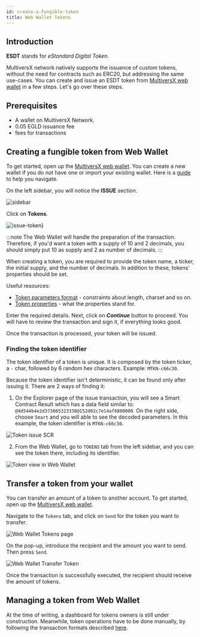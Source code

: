 ```yaml
---
id: create-a-fungible-token
title: Web Wallet Tokens
---
```


[comment]: # (mx-context-auto)

[comment]: # (mx-context-auto)

## **Introduction**

**ESDT** stands for _eStandard Digital Token_.

MultiversX network natively supports the issuance of custom tokens, without the need for contracts such as ERC20, but addressing the same use-cases.
You can create and issue an ESDT token from [MultiversX web wallet](https://wallet.multiversx.com/) in a few steps. Let's go over these steps.

[comment]: # (mx-context-auto)

## **Prerequisites**

- A wallet on MultiversX Network.
- 0.05 EGLD issuance fee
- fees for transactions

[comment]: # (mx-context-auto)

## **Creating a fungible token from Web Wallet**

To get started, open up the [MultiversX web wallet](https://wallet.multiversx.com/). You can create a new wallet if you do not have one or import your existing wallet. Here is a [guide](https://docs.multiversx.com/wallet/web-wallet/) to help you navigate.

On the left sidebar, you will notice the **ISSUE** section.

![sidebar](/wallet/wallet-tokens/sidebar.png)

Click on **Tokens**.

![issue-token}](/wallet/wallet-tokens/issue-token.png)

:::note
The Web Wallet will handle the preparation of the transaction. Therefore, if you'd want a token with a supply of 10 and 2 decimals, you should simply put 10 as supply and 2 as number of decimals.
:::

When creating a token, you are required to provide the token name, a ticker, the initial supply, and the number of decimals.
In addition to these, tokens' properties should be set.

Useful resources:

- [Token parameters format](/tokens/esdt-tokens#parameters-format) - constraints about length, charset and so on.
- [Token properties](/tokens/esdt-tokens#configuration-properties-of-an-esdt-token) - what the properties stand for.

Enter the required details. Next, click on **_Continue_** button to proceed. You will have to review the transaction and sign it, if everything looks good.

Once the transaction is processed, your token will be issued.

[comment]: # (mx-context-auto)

### **Finding the token identifier**

The token identifier of a token is unique. It is composed by the token ticker, a `-` char, followed by 6 random hex characters. Example: `MTKN-c66c30`.

Because the token identifier isn't deterministic, it can be found only after issuing it. There are 2 ways of finding it:

1. On the Explorer page of the issue transaction, you will see a Smart Contract Result which has a data field similar to: `@4d544b4e2d373065323338@152d02c7e14af6800000`.
   On the right side, choose `Smart` and you will able to see the decoded parameters. In this example, the token identifier is `MTKN-c66c30`.

![Token issue SCR](/wallet/wallet-tokens/scr-issue-token.png)

2. From the Web Wallet, go to `TOKENS` tab from the left sidebar, and you can see the token there, including its identifier.

![Token view in Web Wallet](/wallet/wallet-tokens/web-wallet-token-display.png)

[comment]: # (mx-context-auto)

## **Transfer a token from your wallet**

You can transfer an amount of a token to another account. To get started, open up the [MultiversX web wallet](https://wallet.multiversx.com/).

Navigate to the `Tokens` tab, and click on `Send` for the token you want to transfer.

![Web Wallet Tokens page](/wallet/wallet-tokens/web-wallet-tokens-page.png)

On the pop-up, introduce the recipient and the amount you want to send. Then press `Send`.

![Web Wallet Transfer Token](/wallet/wallet-tokens/web-wallet-transfer-token.png)

Once the transaction is successfully executed, the recipient should receive the amount of tokens.

[comment]: # (mx-context-auto)

## **Managing a token from Web Wallet**

At the time of writing, a dashboard for tokens owners is still under construction. Meanwhile, token operations have to be done
manually, by following the transaction formats described [here](/tokens/esdt-tokens/#management-operations).

